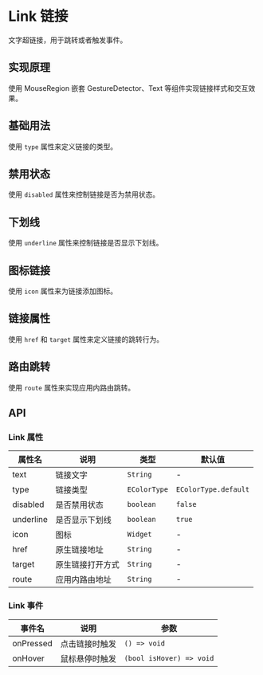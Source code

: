 # Link 链接

文字超链接，用于跳转或者触发事件。

## 实现原理

使用 MouseRegion 嵌套 GestureDetector、Text 等组件实现链接样式和交互效果。

## 基础用法

使用 `type` 属性来定义链接的类型。

<CodeView
  codeUrl="link_page/link_basic.dart"
  reviewUrl="link/basic"
  height="300px"
/>

## 禁用状态

使用 `disabled` 属性来控制链接是否为禁用状态。

<CodeView
  codeUrl="link_page/link_disabled.dart"
  reviewUrl="link/disabled"
  height="300px"
/>

## 下划线

使用 `underline` 属性来控制链接是否显示下划线。

<CodeView
  codeUrl="link_page/link_underline.dart"
  reviewUrl="link/underline"
  height="300px"
/>

## 图标链接

使用 `icon` 属性来为链接添加图标。

<CodeView
  codeUrl="link_page/link_icon.dart"
  reviewUrl="link/icon"
  height="300px"
/>

## 链接属性

使用 `href` 和 `target` 属性来定义链接的跳转行为。

<CodeView
  codeUrl="link_page/link_href.dart"
  reviewUrl="link/href"
  height="300px"
/>

## 路由跳转

使用 `route` 属性来实现应用内路由跳转。

<CodeView
  codeUrl="link_page/route.dart"
  reviewUrl="link/route"
  height="300px"
/>

## API

### Link 属性

| 属性名    | 说明             | 类型         | 默认值               |
| --------- | ---------------- | ------------ | -------------------- |
| text      | 链接文字         | `String`     | -                    |
| type      | 链接类型         | `EColorType` | `EColorType.default` |
| disabled  | 是否禁用状态     | `boolean`    | `false`              |
| underline | 是否显示下划线   | `boolean`    | `true`               |
| icon      | 图标             | `Widget`     | -                    |
| href      | 原生链接地址     | `String`     | -                    |
| target    | 原生链接打开方式 | `String`     | -                    |
| route     | 应用内路由地址   | `String`     | -                    |

### Link 事件

| 事件名    | 说明           | 参数                     |
| --------- | -------------- | ------------------------ |
| onPressed | 点击链接时触发 | `() => void`             |
| onHover   | 鼠标悬停时触发 | `(bool isHover) => void` |
